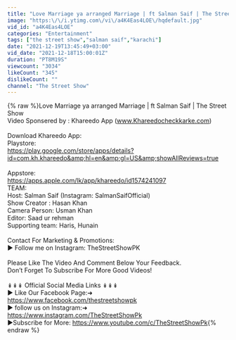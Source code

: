```yaml
---
title: "Love Marriage ya arranged Marriage | ft Salman Saif | The Street Show"
image: "https:\/\/i.ytimg.com\/vi\/a4K4Eas4LOE\/hqdefault.jpg"
vid_id: "a4K4Eas4LOE"
categories: "Entertainment"
tags: ["the street show","salman saif","karachi"]
date: "2021-12-19T13:45:49+03:00"
vid_date: "2021-12-18T15:00:01Z"
duration: "PT8M19S"
viewcount: "3034"
likeCount: "345"
dislikeCount: ""
channel: "The Street Show"
---
```

{% raw %}Love Marriage ya arranged Marriage | ft Salman Saif | The Street Show<br />Video Sponsered by : Khareedo App (www.Khareedocheckkarke.com)<br /><br />Download Khareedo App:<br />Playstore:<br /><a rel="nofollow" target="blank" href="https://play.google.com/store/apps/details?id=com.kh.khareedo&amp;hl=en&amp;gl=US&amp;showAllReviews=true">https://play.google.com/store/apps/details?id=com.kh.khareedo&amp;hl=en&amp;gl=US&amp;showAllReviews=true</a><br /><br />Appstore: <br /><a rel="nofollow" target="blank" href="https://apps.apple.com/lk/app/khareedo/id1574241097">https://apps.apple.com/lk/app/khareedo/id1574241097</a><br />TEAM:<br />Host: Salman Saif (Instagram: SalmanSaifOfficial)<br />Show Creator : Hasan Khan<br />Camera Person: Usman Khan<br />Editor: Saad ur rehman<br />Supporting team: Haris, Hunain<br /><br />Contact For Marketing &amp; Promotions:<br />► Follow me on Instagram: TheStreetShowPK<br /><br />Please Like The Video And Comment Below Your Feedback.<br />Don’t Forget To Subscribe For More Good Videos!<br /><br />↡↡↡ Official Social Media Links ↡↡↡<br />► Like Our Facebook Page:➜<br /><a rel="nofollow" target="blank" href="https://www.facebook.com/thestreetshowpk">https://www.facebook.com/thestreetshowpk</a><br />► follow us on Instagram:➜<br /><a rel="nofollow" target="blank" href="https://www.instagram.com/TheStreetShowPk">https://www.instagram.com/TheStreetShowPk</a><br />►Subscribe for More: <a rel="nofollow" target="blank" href="https://www.youtube.com/c/TheStreetShowPk">https://www.youtube.com/c/TheStreetShowPk</a>{% endraw %}
